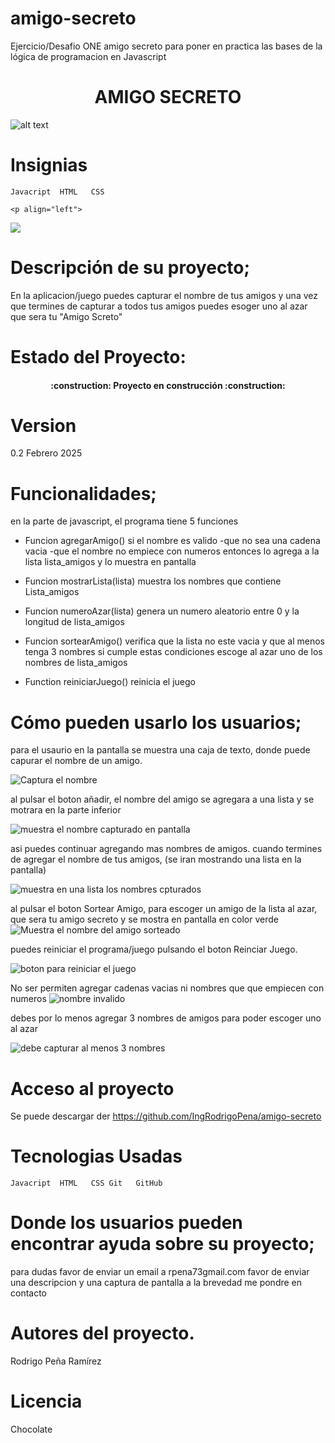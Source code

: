 # amigo-secreto
Ejercicio/Desafio ONE amigo secreto para poner en practica 
las bases de la  lógica de programacion en Javascript

<h1 align="center"> AMIGO SECRETO </h1>

![alt text](./assets/amigo_secreto.png)

# Insignias
    Javacript  HTML   CSS

    <p align="left">
   <img src="https://img.shields.io/badge/STATUS-EN%20DESAROLLO-green">
   </p>


#	Descripción de su proyecto;
En la aplicacion/juego puedes capturar el nombre de tus amigos
y una vez que termines de capturar a todos tus amigos
puedes esoger uno al azar que sera tu  "Amigo Screto"

#   Estado del Proyecto:  
   <h4 align="center">
:construction: Proyecto en construcción :construction:
</h4>

# Version
  0.2  Febrero 2025

#	Funcionalidades;
en la parte de javascript, el programa tiene  5 funciones

- Funcion agregarAmigo()
    si el nombre es valido
    -que no sea una cadena vacia
    -que el nombre no empiece con numeros
    entonces lo agrega a  la lista lista_amigos
    y lo muestra en pantalla

- Funcion mostrarLista(lista)
    muestra los nombres que contiene Lista_amigos

- Funcion numeroAzar(lista)
    genera un numero aleatorio entre
    0 y la longitud de lista_amigos

-  Funcion sortearAmigo()
    verifica que la lista no este vacia 
    y que al menos tenga 3 nombres
    si cumple estas condiciones
    escoge al azar uno de los nombres de lista_amigos

- Function reiniciarJuego()
    reinicia el juego


#	Cómo pueden usarlo los usuarios;
para el usaurio en la pantalla se muestra una caja de texto, 
donde puede capurar el nombre de un amigo.

![Captura el nombre ](./assets/capturar_nombre.png)

al pulsar el boton añadir, el nombre del amigo se agregara a una lista y se motrara en la parte inferior

![muestra el nombre capturado en pantalla](./assets/mostrar_nombre.png)

asi puedes continuar agregando mas nombres de amigos.
cuando termines de agregar el nombre de tus amigos, (se iran mostrando una lista en la pantalla) 

![muestra en una lista los nombres cpturados](./assets/lista_amigos.png)

al pulsar el boton Sortear Amigo, para escoger un amigo de la lista al azar, que sera tu amigo secreto y se mostra en pantalla en color verde
![Muestra el nombre del amigo sorteado](./assets/muestra_amigo_secreto.png)

puedes reiniciar el programa/juego pulsando el boton Reinciar Juego.

![boton para reiniciar el juego](./assets/boton_reiniciar.png)

No ser permiten agregar cadenas vacias
ni nombres que que empiecen con numeros
![nombre invalido](./assets/nombre_invalido.png)

debes por lo menos agregar 3 nombres de amigos para poder
escoger uno al azar

![debe capturar al menos 3 nombres](./assets/error_lista_vacia.png)

# Acceso al proyecto
Se puede descargar der
https://github.com/IngRodrigoPena/amigo-secreto

#   Tecnologias Usadas
    Javacript  HTML   CSS Git   GitHub

#	Donde los usuarios pueden encontrar ayuda sobre su proyecto;
para dudas favor de enviar un email a rpena73gmail.com
favor de enviar una descripcion y una captura de pantalla
a la brevedad me pondre en contacto

#	Autores del proyecto.
Rodrigo Peña Ramírez

#	Licencia
 Chocolate   


